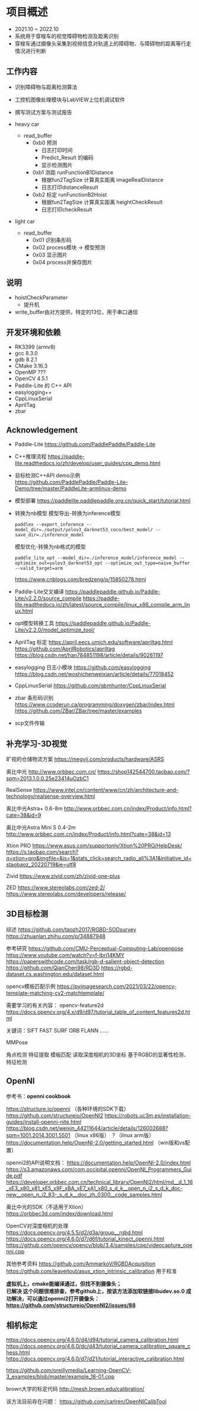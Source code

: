 <!--
 * @Author: yao fanghao
 * @Date: 2023-05-08 17:56:32
 * @LastEditTime: 2023-06-16 10:07:47
 * @LastEditors: yao fanghao
-->

# 项目概述

* 2021.10 ~ 2022.10
* 系统用于穿梭车的视觉障碍物检测及距离识别
* 穿梭车通过摄像头采集到视频信息对轨道上的障碍物、与障碍物的距离等行走情况进行判断
  
## 工作内容

* 识别障碍物与距离检测算法
* 工控机图像处理模块与LabVIEW上位机调试软件
* 撰写测试方案与测试报告
  
* heavy car
  * read_buffer
    * 0xb0 预测
      * 日志打印时间
      * Predict_Result 的编码
      * 显示检测图片
    * 0xb1 测距 runFunctionB1Distance
      * 根据fun2TagSize 计算真实距离 imageRealDistance
      * 日志打印distanceResult
    * 0xb2 标定 runFunctionB2Hoist
      * 根据fun2TagSize 计算真实距离 heightCheckResult
      * 日志打印checkResult

* light car
  * read_buffer
    * 0x01 识别条形码
    * 0x02 process模块 -> 模型预测
    * 0x03 显示图片
    * 0x04 process并保存图片

## 说明

* hoistCheckParameter
  * 提升机
* write_buffer由对方提供，特定的13位，用于串口通信

## 开发环境和依赖

* RK3399 (armv8)
* gcc 8.3.0
* gdb 8.2.1
* CMake 3.16.3
* OpenMP ???
* OpenCV 4.5.1
* Paddle-Lite 的 C++ API
* easylogging++
* CppLinuxSerial
* AprilTag
* zbar

## Acknowledgement

* Paddle-Lite
  <https://github.com/PaddlePaddle/Paddle-Lite>
* C++推理流程
  <https://paddle-lite.readthedocs.io/zh/develop/user_guides/cpp_demo.html>
* 目标检测C++API demo示例  
  <https://github.com/PaddlePaddle/Paddle-Lite-Demo/tree/master/PaddleLite-armlinux-demo>

* 模型部署
  <https://paddlelite.paddlepaddle.org.cn/quick_start/tutorial.html>
* 转换为nb模型
  模型导出-转换为inference模型

  ```
  paddlex --export_inference --model_dir=./output/yolov3_darknet53_coco/best_model/ --save_dir=./inference_model
  ```  

  模型优化-转换为nb格式的模型

  ```
  paddle_lite_opt --model_dir=./inference_model/inference_model --optimize_out=yolov3_darknet53_opt --optimize_out_type=naive_buffer --valid_target=arm
  ```

  <https://www.cnblogs.com/bredzeng/p/15850278.html>

* Paddle-Lite交叉编译
  <https://paddlepaddle.github.io/Paddle-Lite/v2.2.0/source_compile>
  <https://paddle-lite.readthedocs.io/zh/latest/source_compile/linux_x86_compile_arm_linux.html>

* opt模型转换工具
  <https://paddlepaddle.github.io/Paddle-Lite/v2.2.0/model_optimize_tool/>

* AprilTag 标定
  <https://april.eecs.umich.edu/software/apriltag.html>
  <https://github.com/AprilRobotics/apriltag>
  <https://blog.csdn.net/han784851198/article/details/90261197>

* easylogging 日志小模块
  <https://github.com/easylogging>
  <https://blog.csdn.net/woshichenweixian/article/details/77018452>

* CppLinuxSerial
  <https://github.com/gbmhunter/CppLinuxSerial>

* zbar 条形码识别
  <https://www.ccoderun.ca/programming/doxygen/zbar/index.html>
  <https://github.com/ZBar/ZBar/tree/master/examples>

* scp文件传输

## 补充学习-3D视觉

旷视的仓储物流方案
<https://megvii.com/products/hardware/ASRS>

奥比中光
<http://www.orbbec.com.cn/>
<https://shop142544700.taobao.com/?spm=2013.1.0.0.25e23414uOzbC1>

RealSense
<https://www.intel.cn/content/www/cn/zh/architecture-and-technology/realsense-overview.html>

奥比中光Astra+ 0.6-8m
<http://www.orbbec.com.cn/index/Product/info.html?cate=38&id=9>

奥比中光Astra Mini S 0.4-2m
<http://www.orbbec.com.cn/index/Product/info.html?cate=38&id=13>

Xtion PRO
<https://www.asus.com/supportonly/Xtion%20PRO/HelpDesk/>
<https://s.taobao.com/search?q=xtion+pro&imgfile=&js=1&stats_click=search_radio_all%3A1&initiative_id=staobaoz_20220719&ie=utf8>

Zivid
<https://www.zivid.com/zh/zivid-one-plus>

ZED
<https://www.stereolabs.com/zed-2/>
<https://www.stereolabs.com/developers/release/>

## 3D目标检测

综述
<https://github.com/taozh2017/RGBD-SODsurvey>
<https://zhuanlan.zhihu.com/p/34887948>

参考研究
<https://github.com/CMU-Perceptual-Computing-Lab/openpose>
<https://www.youtube.com/watch?v=f-Ibri14KMY>
<https://paperswithcode.com/task/rgb-d-salient-object-detection>
<https://github.com/QianChen98/RD3D>
<https://rgbd-dataset.cs.washington.edu/dataset.html>

opencv模板匹配示例
<https://pyimagesearch.com/2021/03/22/opencv-template-matching-cv2-matchtemplate/>

需要学习的有关内容：
opencv-feature2d
<https://docs.opencv.org/4.x/d9/d97/tutorial_table_of_content_features2d.html>

关键词：SIFT FAST SURF ORB FLANN ……

MMPose

角点检测
特征提取
模板匹配
读取深度相机的3D坐标
基于RGBD的显著性检测、特征检测

## OpenNI

参考书：**openni cookbook**

<https://structure.io/openni> （各种环境的SDK下载）
<https://github.com/structureio/OpenNI2>
<https://robots.uc3m.es/installation-guides/install-openni-nite.html>
<https://blog.csdn.net/weixin_44211644/article/details/126002688?spm=1001.2014.3001.5501> （linux x86版）
？（linux arm版）
<https://documentation.help/OpenNI-2.0/getting_started.html> （win版和vs配置）

openni2的API说明文档：
<https://documentation.help/OpenNI-2.0/index.html>
<https://s3.amazonaws.com/com.occipital.openni/OpenNI_Programmers_Guide.pdf>
<https://developer.orbbec.com.cn/technical_library/OpenNI2/html/md__d_1_16_xE3_x80_x81_xE5_x9F_xBA_xE7_xA1_x80_s_d_k__open_n_i2_s_d_k_doc-new__open_n_i2_83-_s_d_k__doc_zh_0300__code_samples.html>

奥比中光的SDK（不适用于Xtion）
<https://orbbec3d.com/index/download.html>

OpenCV对深度相机的处理
<https://docs.opencv.org/4.5.5/d2/d3a/group__rgbd.html>
<https://docs.opencv.org/4.6.0/d7/d6f/tutorial_kinect_openni.html>
<https://github.com/opencv/opencv/blob/3.4/samples/cpp/videocapture_openni.cpp>

其他参考资料
<https://github.com/AmmarkoV/RGBDAcquisition>
<https://github.com/leaveitout/asus_xtion_intrinsic_calibration>  用于校准

**虚拟机上，cmake能编译通过，但找不到摄像头；  
已解决
这个问题很难排查，参考github上，按该方法添加软链接libudev.so.0 成功解决，可以通过openni2打开摄像头： <https://github.com/structureio/OpenNI2/issues/88>**

## 相机标定

<https://docs.opencv.org/4.6.0/d4/d94/tutorial_camera_calibration.html>
<https://docs.opencv.org/4.6.0/dc/d43/tutorial_camera_calibration_square_chess.html>
<https://docs.opencv.org/4.6.0/d7/d21/tutorial_interactive_calibration.html>

<https://github.com/oreillymedia/Learning-OpenCV-3_examples/blob/master/example_18-01.cpp>

brown大学的标定代码
<http://mesh.brown.edu/calibration/>

该方法目前存在问题：
<https://github.com/carlren/OpenNICalibTool>
